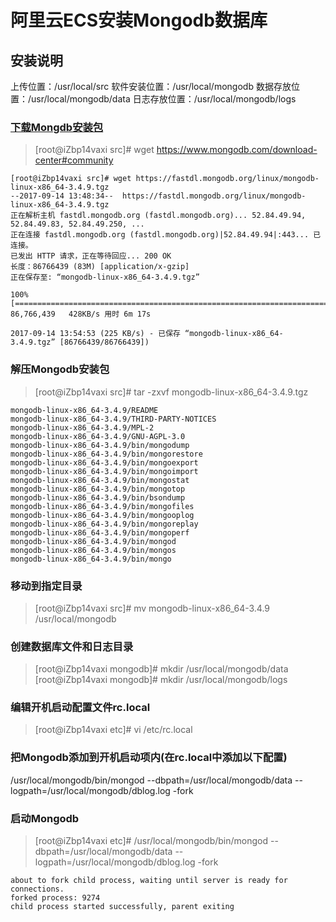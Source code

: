 # 阿里云ECS安装Mongodb数据库

## 安装说明
上传位置：/usr/local/src
软件安装位置：/usr/local/mongodb 
数据存放位置：/usr/local/mongodb/data 
日志存放位置：/usr/local/mongodb/logs

### [下载Mongdb安装包](https://www.mongodb.com/download-center#community)
> [root@iZbp14vaxi src]# wget https://www.mongodb.com/download-center#community  

```
[root@iZbp14vaxi src]# wget https://fastdl.mongodb.org/linux/mongodb-linux-x86_64-3.4.9.tgz
--2017-09-14 13:48:34--  https://fastdl.mongodb.org/linux/mongodb-linux-x86_64-3.4.9.tgz
正在解析主机 fastdl.mongodb.org (fastdl.mongodb.org)... 52.84.49.94, 52.84.49.83, 52.84.49.250, ...
正在连接 fastdl.mongodb.org (fastdl.mongodb.org)|52.84.49.94|:443... 已连接。
已发出 HTTP 请求，正在等待回应... 200 OK
长度：86766439 (83M) [application/x-gzip]
正在保存至: “mongodb-linux-x86_64-3.4.9.tgz”

100%[==============================================================================>] 86,766,439   428KB/s 用时 6m 17s 

2017-09-14 13:54:53 (225 KB/s) - 已保存 “mongodb-linux-x86_64-3.4.9.tgz” [86766439/86766439])
```

### 解压Mongodb安装包
> [root@iZbp14vaxi src]# tar -zxvf mongodb-linux-x86_64-3.4.9.tgz   

```
mongodb-linux-x86_64-3.4.9/README
mongodb-linux-x86_64-3.4.9/THIRD-PARTY-NOTICES
mongodb-linux-x86_64-3.4.9/MPL-2
mongodb-linux-x86_64-3.4.9/GNU-AGPL-3.0
mongodb-linux-x86_64-3.4.9/bin/mongodump
mongodb-linux-x86_64-3.4.9/bin/mongorestore
mongodb-linux-x86_64-3.4.9/bin/mongoexport
mongodb-linux-x86_64-3.4.9/bin/mongoimport
mongodb-linux-x86_64-3.4.9/bin/mongostat
mongodb-linux-x86_64-3.4.9/bin/mongotop
mongodb-linux-x86_64-3.4.9/bin/bsondump
mongodb-linux-x86_64-3.4.9/bin/mongofiles
mongodb-linux-x86_64-3.4.9/bin/mongooplog
mongodb-linux-x86_64-3.4.9/bin/mongoreplay
mongodb-linux-x86_64-3.4.9/bin/mongoperf
mongodb-linux-x86_64-3.4.9/bin/mongod
mongodb-linux-x86_64-3.4.9/bin/mongos
mongodb-linux-x86_64-3.4.9/bin/mongo
```

### 移动到指定目录
> [root@iZbp14vaxi src]# mv mongodb-linux-x86_64-3.4.9 /usr/local/mongodb

### 创建数据库文件和日志目录
> [root@iZbp14vaxi mongodb]# mkdir /usr/local/mongodb/data  
> [root@iZbp14vaxi mongodb]# mkdir /usr/local/mongodb/logs  

### 编辑开机启动配置文件rc.local
> [root@iZbp14vaxi etc]# vi /etc/rc.local  

### 把Mongodb添加到开机启动项内(在rc.local中添加以下配置)
/usr/local/mongodb/bin/mongod --dbpath=/usr/local/mongodb/data --logpath=/usr/local/mongodb/dblog.log -fork

### 启动Mongodb
> [root@iZbp14vaxi etc]# /usr/local/mongodb/bin/mongod --dbpath=/usr/local/mongodb/data --logpath=/usr/local/mongodb/dblog.log -fork  

```
about to fork child process, waiting until server is ready for connections.
forked process: 9274
child process started successfully, parent exiting
```
